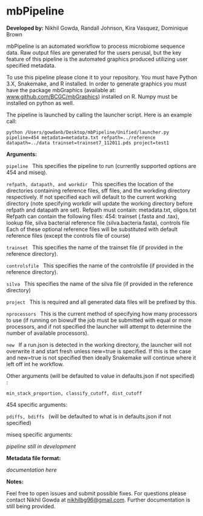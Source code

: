 mbPipeline
==========

**Developed by:**
Nikhil Gowda, Randall Johnson, Kira Vasquez, Dominique Brown

mbPipeline is an automated workflow to process microbiome sequence data. Raw output files are generated for the users perusal, but the key feature of this pipeline is the automated graphics produced utilizing user specified metadata.

To use this pipeline please clone it to your repository. You must have Python 3.X, Snakemake, and R installed. In order to generate graphics you must have the package mbGraphics (available at: www.github.com/BCGC/mbGraphics) installed on R. Numpy must be installed on python as well.

The pipeline is launched by calling the launcher script. Here is an example call:
```
python /Users/gowdanb/Desktop/mbPipeline/Unified/launcher.py pipeline=454 metadata=metadata.txt refpath=../reference datapath=../data trainset=trainset7_112011.pds project=test1
```



**Arguments:**

```pipeline ```
This specifies the pipeline to run (currently supported options are 454 and miseq).

```refpath, datapath, and workdir ```
This specifies the location of the directories containing reference files, sff files, and the workding directory respectively. If not specified each will default to the current working directory (note specifying workdir will update the working directory before refpath and datapath are set).
Refpath must contain:
metadata.txt, oligos.txt
Refpath can contain the following files:
454: trainset (.fasta and .tax), lookup file, silva bacterial reference file (silva.bacteria.fasta), controls file
Each of these optional reference files will be substituted with default reference files (except the controls file of course)

```trainset ```
This specifies the name of the trainset file (if provided in the reference directory).

```controlsfile ```
This specifies the name of the controlsfile  (if provided in the reference directory).

```silva ```
This specifies the name of the silva file (if provided in the reference directory)

```project ```
This is required and all generated data files will be prefixed by this.

```nprocessors ```
This is the current method of specifying how many processors to use (if running on biowulf the job must be submitted with equal or more processors, and if not specified the launcher will attempt to determine the number of available processors).

```new ```
If a run.json is detected in the working directory, the launcher will not overwrite it and start fresh unless new=true is specified. If this is the case and new=true is not specified then ideally Snakemake will continue where it left off int he workflow.

Other arguments (will be defaulted to value in defaults.json if not specified) :

```min_stack_proportion, classify_cutoff, dist_cutoff ```


454 specific arguments:

```pdiffs, bdiffs ``` (will be defaulted to what is in defaults.json if not specified)

miseq specific arguments:

*pipeline still in development*



**Metadata file format:**

*documentation here*



**Notes:**

Feel free to open issues and submit possible fixes. For questions please contact Nikhil Gowda at nikhilbg96@gmail.com. Further documentation is still being provided.
